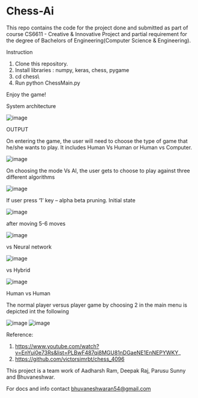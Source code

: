 # Chess-Ai
This repo contains the code for the project done and submitted as part of course  CS6611 - Creative & Innovative Project and partial requirement for the degree of Bachelors of Engineering(Computer Science & Engineering).


Instruction

1) Clone this repository.
2) Install libraries :  numpy, keras, chess, pygame
3) cd chess\
4) Run python ChessMain.py 

Enjoy the game!

System architecture

![image](https://user-images.githubusercontent.com/64410018/172865726-f521ad6e-5254-4cd4-b085-2ca28100e495.png)



OUTPUT

On entering the game, the user will need to choose the type of game that he/she wants to play. It includes Human Vs Human or Human vs Computer.

![image](https://user-images.githubusercontent.com/64410018/172862855-0cedaed4-5f92-4274-8c8d-634b1e453950.png)

On choosing the mode Vs AI, the user gets to choose to play against three different algorithms 

![image](https://user-images.githubusercontent.com/64410018/172862884-e909856b-c09f-4f6a-91d1-cc112d6e6360.png)

If user press ‘1’ key – alpha beta pruning.
Initial state

![image](https://user-images.githubusercontent.com/64410018/172863552-2ed6f337-9bce-432e-b3b4-06cb14cd00ff.png)


after moving 5-6 moves

![image](https://user-images.githubusercontent.com/64410018/172863628-0a62611c-8927-4323-bc78-7cf7a8be842d.png)

vs Neural network

![image](https://user-images.githubusercontent.com/64410018/172863747-65853d42-6fe3-4609-8ca5-cdf077c1a30b.png)

vs Hybrid

![image](https://user-images.githubusercontent.com/64410018/172863921-3eecc152-b4ab-4da9-986d-e16189dba47a.png)

Human vs Human

The normal player versus player game by choosing 2 in the main menu is depicted int the following 

![image](https://user-images.githubusercontent.com/64410018/172864275-dbe87fee-ca7e-4bcd-ba0c-ed0a46ef9872.png)   ![image](https://user-images.githubusercontent.com/64410018/172864316-acfe72ae-b56b-4ba3-a24c-8e27d241fa66.png)

  

Reference: 

1) https://www.youtube.com/watch?v=EnYui0e73Rs&list=PLBwF487qi8MGU81nDGaeNE1EnNEPYWKY_
2) https://github.com/victorsimrbt/chess_4096


This project is a team work of Aadharsh Ram, Deepak Raj, Parusu Sunny and Bhuvaneshwar.

For docs and info contact bhuvaneshwaran54@gmail.com
